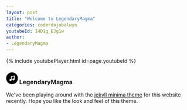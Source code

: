 ```yaml
---
layout: post
title: "Welcome to LegendaryMagma"
categories: coderdojobalwyn
youtubeId: I4D1g_EJg1w
author:
- LegendaryMagma
---
```


{% include youtubePlayer.html id=page.youtubeId %}



### ![CoderDojoBalwyn](/favicon-32x32.png)  LegendaryMagma

We've been playing around with the [jekyll minima theme](https://github.com/jekyll/minima) for this website recently. Hope you like the look and feel of this theme. 

